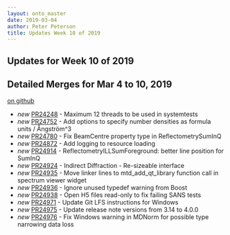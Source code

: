 ```yaml
---
layout: onto_master
date: 2019-03-04
author: Peter Peterson
title: Updates Week 10 of 2019
---
```

Updates for Week 10 of 2019
---------------------------

Detailed Merges for Mar 4 to 10, 2019
-------------------------------------
[on github](https://github.com/mantidproject/mantid/pulls?q=is%3Apr+merged%3A2019-03-05..2019-03-10)

* *new* [PR24248](https://github.com/mantidproject/mantid/pull/24248) - Maximum 12 threads to be used in systemtests
* *new* [PR24752](https://github.com/mantidproject/mantid/pull/24752) - Add options to specify number densities as formula units / Ångström^3
* *new* [PR24780](https://github.com/mantidproject/mantid/pull/24780) - Fix BeamCentre property type in ReflectometrySumInQ
* *new* [PR24872](https://github.com/mantidproject/mantid/pull/24872) - Add logging to resource loading
* *new* [PR24914](https://github.com/mantidproject/mantid/pull/24914) - ReflectometryILLSumForeground: better line position for SumInQ
* *new* [PR24924](https://github.com/mantidproject/mantid/pull/24924) - Indirect Diffraction - Re-sizeable interface
* *new* [PR24935](https://github.com/mantidproject/mantid/pull/24935) - Move linker lines to mtd_add_qt_library function call in spectrum viewer widget
* *new* [PR24936](https://github.com/mantidproject/mantid/pull/24936) - Ignore unused typedef warning from Boost
* *new* [PR24938](https://github.com/mantidproject/mantid/pull/24938) - Open H5 files read-only to fix failing SANS tests
* *new* [PR24971](https://github.com/mantidproject/mantid/pull/24971) - Update Git LFS instructions for Windows
* *new* [PR24975](https://github.com/mantidproject/mantid/pull/24975) - Update release note versions from 3.14 to 4.0.0
* *new* [PR24976](https://github.com/mantidproject/mantid/pull/24976) - Fix Windows warning in MDNorm for possible type narrowing data loss
